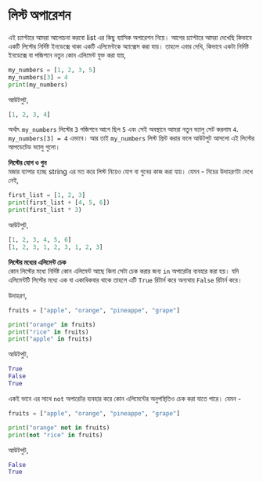 # লিস্ট অপারেশন

এই চ্যাপ্টারে আমরা আলোচনা করবো list এর কিছু ব্যাসিক অপারেশন নিয়ে। আগের চ্যাপ্টারে আমরা দেখেছি কিভাবে একটি লিস্টের নির্দিষ্ট ইনডেক্সে থাকা একটি এলিমেন্টকে অ্যাক্সেস করা যায়। তাহলে এবার দেখি, কিভাবে একটা নির্দিষ্ট ইনডেক্সে বা পজিশনে নতুন কোন এলিমেন্ট যুক্ত করা যায়,

```python
my_numbers = [1, 2, 3, 5]
my_numbers[3] = 4
print(my_numbers)
```

আউটপুট,

```python
[1, 2, 3, 4]
```

অর্থাৎ `my_numbers` লিস্টের `3` পজিশনে আগে ছিল `5` এবং সেই অবস্থানে আমরা নতুন ভ্যালু সেট করলাম `4`. `my_numbers[3] = 4` এভাবে। আর তাই `my_numbers` লিস্ট প্রিন্ট করার ফলে আউটপুট আসলো এই লিস্টের আপডেটেড ভ্যালু গুলো।

**লিস্টের যোগ ও গুন**  
মজার ব্যাপার হচ্ছে string এর মত করে লিস্ট নিয়েও যোগ বা গুনের কাজ করা যায়। যেমন - নিচের উদাহরণটা দেখে নেই,

```python
first_list = [1, 2, 3]
print(first_list + [4, 5, 6])
print(first_list * 3)
```

আউটপুট,

```python
[1, 2, 3, 4, 5, 6]
[1, 2, 3, 1, 2, 3, 1, 2, 3]
```

**লিস্টের মধ্যের এলিমেন্ট চেক**  
কোন লিস্টের মধ্যে নির্দিষ্ট কোন এলিমেন্ট আছে কিনা সেটা চেক করার জন্য `in` অপারেটর ব্যবহার করা হয়। যদি এলিমেন্টটি লিস্টের মধ্যে এক বা একাধিকবার থাকে তাহলে এটি `True` রিটার্ন করে অন্যথায় `False` রিটার্ন করে।

উদাহরণ,

```python
fruits = ["apple", "orange", "pineappe", "grape"]

print("orange" in fruits)
print("rice" in fruits)
print("apple" in fruits)
```

আউটপুট,

```python
True
False
True
```

একই ভাবে এর সাথে `not` অপারেটর ব্যবহার করে কোন এলিমেন্টের অনুপস্থিতিও চেক করা যাতে পারে। যেমন -

```python
fruits = ["apple", "orange", "pineappe", "grape"]

print("orange" not in fruits)
print(not "rice" in fruits)
```

আউটপুট,

```python
False
True
```

